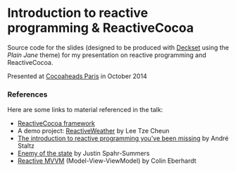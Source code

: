# Introduction to reactive programming & ReactiveCocoa

Source code for the slides (designed to be produced with [Deckset](http://decksetapp.com/) using the _Plain Jane_ theme) for my presentation on reactive programming and ReactiveCocoa.

Presented at [Cocoaheads Paris](http://cocoaheads.fr/paris/) in October 2014

### References

Here are some links to material referenced in the talk:

* [ReactiveCocoa framework](https://github.com/ReactiveCocoa/ReactiveCocoa)
* A demo project: [ReactiveWeather](https://github.com/TCLee/ReactiveWeather) by Lee Tze Cheun
* [The introduction to reactive programming you've been missing](https://gist.github.com/staltz/868e7e9bc2a7b8c1f754) by André Staltz
* [Enemy of the state](https://speakerdeck.com/jspahrsummers/enemy-of-the-state) by Justin Spahr-Summers
* [Reactive MVVM](http://www.raywenderlich.com/74106/mvvm-tutorial-with-reactivecocoa-part-1) (Model-View-ViewModel) by Colin Eberhardt
